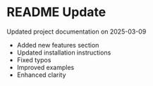 # README Update

Updated project documentation on 2025-03-09

- Added new features section
- Updated installation instructions
- Fixed typos
- Improved examples
- Enhanced clarity